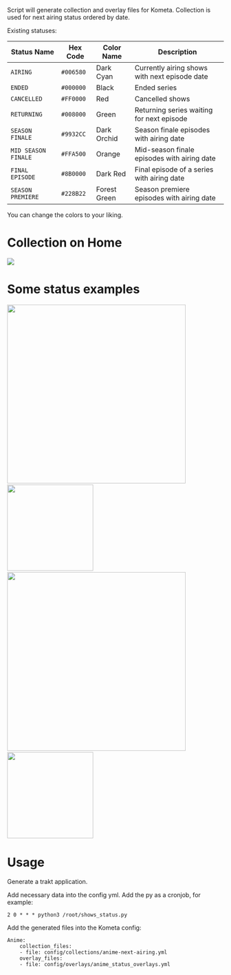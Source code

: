 Script will generate collection and overlay files for Kometa. Collection is used for next airing status ordered by date. 

Existing statuses:

| Status Name            | Hex Code   | Color Name       | Description                                                                 |
|------------------------|------------|------------------|-----------------------------------------------------------------------------|
| `AIRING`               | `#006580`  | Dark Cyan        | Currently airing shows with next episode date                              |
| `ENDED`                | `#000000`  | Black            | Ended series                                                               |
| `CANCELLED`            | `#FF0000`  | Red              | Cancelled shows                                                            |
| `RETURNING`            | `#008000`  | Green            | Returning series waiting for next episode                                 |
| `SEASON FINALE`        | `#9932CC`  | Dark Orchid      | Season finale episodes with airing date                                                   |
| `MID SEASON FINALE`    | `#FFA500`  | Orange           | Mid-season finale episodes with airing date                                                |
| `FINAL EPISODE`        | `#8B0000`  | Dark Red         | Final episode of a series with airing date                                                |
| `SEASON PREMIERE`      | `#228B22`  | Forest Green     | Season premiere episodes with airing date                                                  |

You can change the colors to your liking. 

# Collection on Home
<img src="https://zipline.rlvd.eu/u/eKH4fr.png">

# Some status examples
<img src="https://zipline.rlvd.eu/u/WHsD5C.png" width="415">&nbsp;
<img src="https://zipline.rlvd.eu/u/zIbynV.png" width="200">&nbsp;
<img src="https://zipline.rlvd.eu/u/4bY6B9.png" width="415">&nbsp;
<img src="https://zipline.rlvd.eu/u/ZcWejl.png" width="200">

# Usage

Generate a trakt application.

Add necessary data into the config yml. Add the py as a cronjob, for example:

```2 0 * * * python3 /root/shows_status.py```

Add the generated files into the Kometa config:

```
Anime:
    collection_files:
    - file: config/collections/anime-next-airing.yml
    overlay_files:
    - file: config/overlays/anime_status_overlays.yml
```
